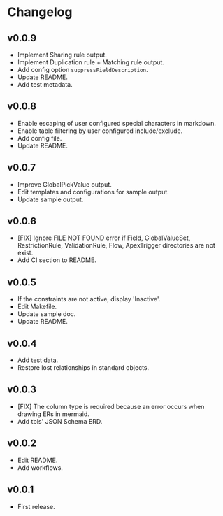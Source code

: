# Changelog

## v0.0.9
* Implement Sharing rule output.
* Implement Duplication rule + Matching rule output.
* Add config option `suppressFieldDescription`.
* Update README.
* Add test metadata.

## v0.0.8
* Enable escaping of user configured special characters in markdown.
* Enable table filtering by user configured include/exclude.
* Add config file.
* Update README.

## v0.0.7
* Improve GlobalPickValue output.
* Edit templates and configurations for sample output.
* Update sample output.

## v0.0.6
* [FIX] Ignore FILE NOT FOUND error if Field, GlobalValueSet, RestrictionRule, ValidationRule, Flow, ApexTrigger directories are not exist.
* Add CI section to README.

## v0.0.5
* If the constraints are not active, display 'Inactive'.
* Edit Makefile.
* Update sample doc.
* Update README.

## v0.0.4
* Add test data.
* Restore lost relationships in standard objects.

## v0.0.3
* [FIX] The column type is required because an error occurs when drawing ERs in mermaid.
* Add tbls' JSON Schema ERD.

## v0.0.2
* Edit README.
* Add workflows.

## v0.0.1
* First release.
